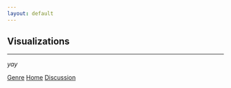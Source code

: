 ```yaml
---
layout: default
---
```


## Visualizations
* * * 


_yay_

<div class="nextbutton-container">
  <a href="../pages/genre.html" class="previous-button">Genre</a>
  <a href="{{ site.baseurl }}/" class="home-button">Home</a>
  <a href="../pages/discussion.html" class="next-button">Discussion</a>
</div>
